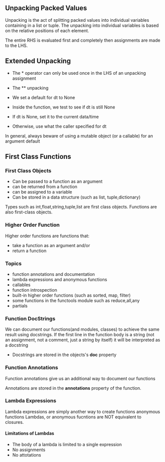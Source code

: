 ## Unpacking Packed Values

Unpacking is the act of splitting packed values into individual variables containing in a list or tuple. The unpacking into individual variables is based on the relative positions of each element.

The entire RHS is evaluated first and completely then assignments are made to the LHS.

## Extended Unpacking

- The * operator can only be used once in the LHS of an unpacking assignment
- The ** unpacking


- We set a default for dt to None
- Inside the function, we test to see if dt is still None
- If dt is None, set it to the current data/time
- Otherwise, use what the caller specified for dt

In general, always beware of using a mutable object (or a callable) for an argument default

## First Class Functions

### First Class Objects
- Can be passed to a function as an argument
- can be returned from a function
- can be assigned to a variable
- Can be stored in a data structure (such as list, tuple,dictionary)

Types such as int,float,string,tuple,list are first class objects. Functions are also first-class objects.

### Higher Order Function
Higher order functions are functions that:
- take a function as an argument and/or
- return a function

### Topics
- function annotations and documentation
- lambda expressions and anonymous functions
- callables
- function introspection
- built-in higher order functions (such as sorted, map, filter)
- some functions in the functools module such as reduce,all,any
- partials

### Function DocStrings

We can document our functions(and modules, classes) to achieve the same result using docstrings. If the first line in the function body is a string (not an assignment, not a comment, just a string by itself) it will be interpreted as a docstring

- Docstrings are stored in the objects's __doc__ property

### Function Annotations
Function annotations give us an additional way to document our functions

Annotations are stored in the __annotations__ property of the function.

### Lambda Expressions

Lambda expressions are simply another way to create functions anonymous functions
Lambdas, or anonymous fucntions are NOT equivalent to closures.

#### Limitations of Lambdas
- The body of a lambda is limited to a single expression
- No assignments
- No attotations